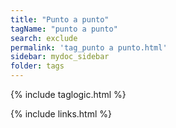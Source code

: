 ```yaml
---
title: "Punto a punto"
tagName: "punto a punto"
search: exclude
permalink: 'tag_punto a punto.html'
sidebar: mydoc_sidebar
folder: tags
---
```

{% include taglogic.html %}

{% include links.html %}